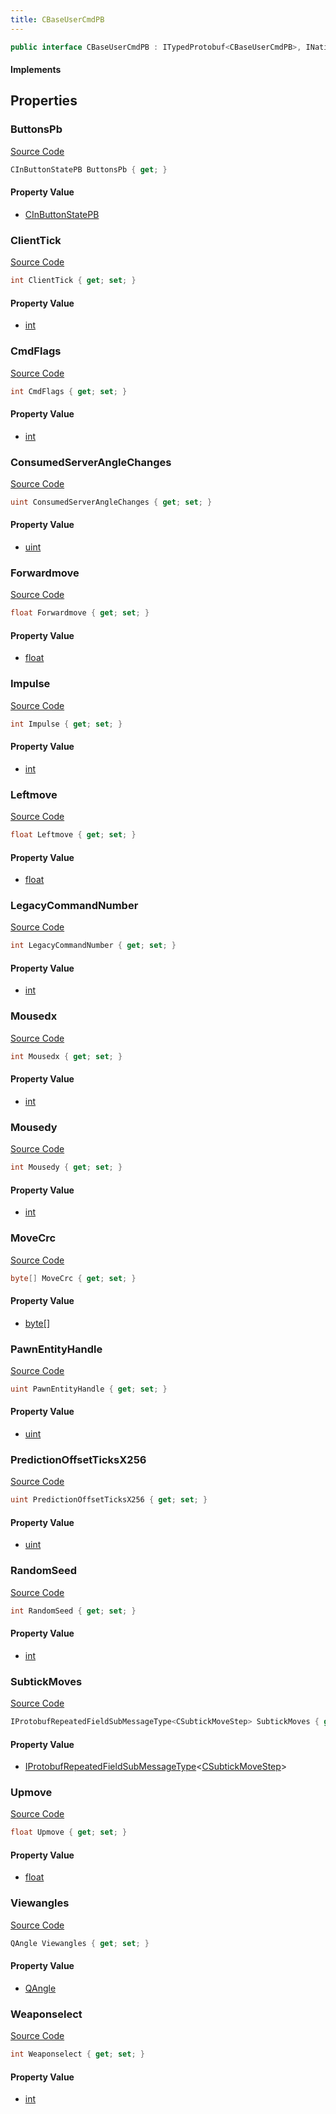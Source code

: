 ```yaml
---
title: CBaseUserCmdPB
---
```


```csharp
public interface CBaseUserCmdPB : ITypedProtobuf<CBaseUserCmdPB>, INativeHandle
```

#### Implements

## Properties

### ButtonsPb

[Source Code](https://github.com/swiftly-solution/swiftlys2/blob/beta/managed/src/SwiftlyS2.Generated/Protobufs/Interfaces/CBaseUserCmdPB.cs#L22)

```csharp
CInButtonStatePB ButtonsPb { get; }
```

#### Property Value

- [CInButtonStatePB](/docs/api/shared/protobufdefinitions/cinbuttonstatepb)

### ClientTick

[Source Code](https://github.com/swiftly-solution/swiftlys2/blob/beta/managed/src/SwiftlyS2.Generated/Protobufs/Interfaces/CBaseUserCmdPB.cs#L16)

```csharp
int ClientTick { get; set; }
```

#### Property Value

- [int](https://learn.microsoft.com/dotnet/api/system.int32)

### CmdFlags

[Source Code](https://github.com/swiftly-solution/swiftlys2/blob/beta/managed/src/SwiftlyS2.Generated/Protobufs/Interfaces/CBaseUserCmdPB.cs#L64)

```csharp
int CmdFlags { get; set; }
```

#### Property Value

- [int](https://learn.microsoft.com/dotnet/api/system.int32)

### ConsumedServerAngleChanges

[Source Code](https://github.com/swiftly-solution/swiftlys2/blob/beta/managed/src/SwiftlyS2.Generated/Protobufs/Interfaces/CBaseUserCmdPB.cs#L61)

```csharp
uint ConsumedServerAngleChanges { get; set; }
```

#### Property Value

- [uint](https://learn.microsoft.com/dotnet/api/system.uint32)

### Forwardmove

[Source Code](https://github.com/swiftly-solution/swiftlys2/blob/beta/managed/src/SwiftlyS2.Generated/Protobufs/Interfaces/CBaseUserCmdPB.cs#L28)

```csharp
float Forwardmove { get; set; }
```

#### Property Value

- [float](https://learn.microsoft.com/dotnet/api/system.single)

### Impulse

[Source Code](https://github.com/swiftly-solution/swiftlys2/blob/beta/managed/src/SwiftlyS2.Generated/Protobufs/Interfaces/CBaseUserCmdPB.cs#L37)

```csharp
int Impulse { get; set; }
```

#### Property Value

- [int](https://learn.microsoft.com/dotnet/api/system.int32)

### Leftmove

[Source Code](https://github.com/swiftly-solution/swiftlys2/blob/beta/managed/src/SwiftlyS2.Generated/Protobufs/Interfaces/CBaseUserCmdPB.cs#L31)

```csharp
float Leftmove { get; set; }
```

#### Property Value

- [float](https://learn.microsoft.com/dotnet/api/system.single)

### LegacyCommandNumber

[Source Code](https://github.com/swiftly-solution/swiftlys2/blob/beta/managed/src/SwiftlyS2.Generated/Protobufs/Interfaces/CBaseUserCmdPB.cs#L13)

```csharp
int LegacyCommandNumber { get; set; }
```

#### Property Value

- [int](https://learn.microsoft.com/dotnet/api/system.int32)

### Mousedx

[Source Code](https://github.com/swiftly-solution/swiftlys2/blob/beta/managed/src/SwiftlyS2.Generated/Protobufs/Interfaces/CBaseUserCmdPB.cs#L46)

```csharp
int Mousedx { get; set; }
```

#### Property Value

- [int](https://learn.microsoft.com/dotnet/api/system.int32)

### Mousedy

[Source Code](https://github.com/swiftly-solution/swiftlys2/blob/beta/managed/src/SwiftlyS2.Generated/Protobufs/Interfaces/CBaseUserCmdPB.cs#L49)

```csharp
int Mousedy { get; set; }
```

#### Property Value

- [int](https://learn.microsoft.com/dotnet/api/system.int32)

### MoveCrc

[Source Code](https://github.com/swiftly-solution/swiftlys2/blob/beta/managed/src/SwiftlyS2.Generated/Protobufs/Interfaces/CBaseUserCmdPB.cs#L58)

```csharp
byte[] MoveCrc { get; set; }
```

#### Property Value

- [byte](https://learn.microsoft.com/dotnet/api/system.byte)[]

### PawnEntityHandle

[Source Code](https://github.com/swiftly-solution/swiftlys2/blob/beta/managed/src/SwiftlyS2.Generated/Protobufs/Interfaces/CBaseUserCmdPB.cs#L52)

```csharp
uint PawnEntityHandle { get; set; }
```

#### Property Value

- [uint](https://learn.microsoft.com/dotnet/api/system.uint32)

### PredictionOffsetTicksX256

[Source Code](https://github.com/swiftly-solution/swiftlys2/blob/beta/managed/src/SwiftlyS2.Generated/Protobufs/Interfaces/CBaseUserCmdPB.cs#L19)

```csharp
uint PredictionOffsetTicksX256 { get; set; }
```

#### Property Value

- [uint](https://learn.microsoft.com/dotnet/api/system.uint32)

### RandomSeed

[Source Code](https://github.com/swiftly-solution/swiftlys2/blob/beta/managed/src/SwiftlyS2.Generated/Protobufs/Interfaces/CBaseUserCmdPB.cs#L43)

```csharp
int RandomSeed { get; set; }
```

#### Property Value

- [int](https://learn.microsoft.com/dotnet/api/system.int32)

### SubtickMoves

[Source Code](https://github.com/swiftly-solution/swiftlys2/blob/beta/managed/src/SwiftlyS2.Generated/Protobufs/Interfaces/CBaseUserCmdPB.cs#L55)

```csharp
IProtobufRepeatedFieldSubMessageType<CSubtickMoveStep> SubtickMoves { get; }
```

#### Property Value

- [IProtobufRepeatedFieldSubMessageType](/docs/api/shared/netmessages/iprotobufrepeatedfieldsubmessagetype-1)<[CSubtickMoveStep](/docs/api/shared/protobufdefinitions/csubtickmovestep)>

### Upmove

[Source Code](https://github.com/swiftly-solution/swiftlys2/blob/beta/managed/src/SwiftlyS2.Generated/Protobufs/Interfaces/CBaseUserCmdPB.cs#L34)

```csharp
float Upmove { get; set; }
```

#### Property Value

- [float](https://learn.microsoft.com/dotnet/api/system.single)

### Viewangles

[Source Code](https://github.com/swiftly-solution/swiftlys2/blob/beta/managed/src/SwiftlyS2.Generated/Protobufs/Interfaces/CBaseUserCmdPB.cs#L25)

```csharp
QAngle Viewangles { get; set; }
```

#### Property Value

- [QAngle](/docs/api/shared/natives/qangle)

### Weaponselect

[Source Code](https://github.com/swiftly-solution/swiftlys2/blob/beta/managed/src/SwiftlyS2.Generated/Protobufs/Interfaces/CBaseUserCmdPB.cs#L40)

```csharp
int Weaponselect { get; set; }
```

#### Property Value

- [int](https://learn.microsoft.com/dotnet/api/system.int32)

